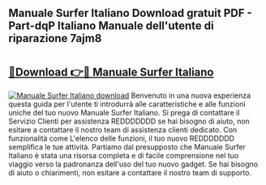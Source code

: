 ## Manuale Surfer Italiano Download gratuit PDF - Part-dqP Italiano Manuale dell'utente di riparazione 7ajm8

# <h2><a href="http://dfcqfvy.blite.top/?on=Manuale+Surfer+Italiano">🔗Download 👉🔴 Manuale Surfer Italiano</a></h2>

[![Manuale Surfer Italiano download](https://i.imgur.com/lujVjoI.png)](http://dfcqfvy.blite.top/?on=Manuale+Surfer+Italiano)
Benvenuto in una nuova esperienza questa guida per l'utente ti introdurrà alle caratteristiche e alle funzioni uniche del tuo nuovo Manuale Surfer Italiano. Si prega di contattare il Servizio Clienti per assistenza REDDDDDDD se hai bisogno di aiuto, non esitare a contattare il nostro team di assistenza clienti dedicato. Con funzionalità come L'elenco delle funzioni, il tuo nuovo REDDDDDDD semplifica le tue attività. Partiamo dal presupposto che Manuale Surfer Italiano è stata una risorsa completa e di facile comprensione nel tuo viaggio verso la padronanza dell'uso del tuo nuovo gadget. Se hai bisogno di aiuto o chiarimenti, non esitare a contattare il nostro team di supporto.
